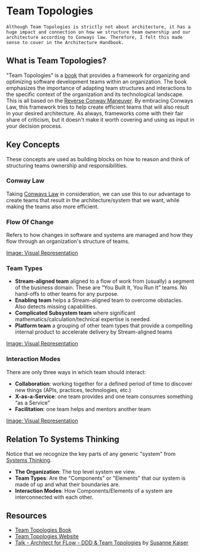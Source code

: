 # Team Topologies

    Although Team Topologies is strictly not about architecture, it has a huge impact and connection on how we structure team ownership and our architecture according to Conways law. Therefore, I felt this made sense to cover in the Architecture Handbook.

## What is Team Topologies?

"Team Topologies" is a [book](https://teamtopologies.com/book) that provides a framework for organizing and optimizing software development teams within an organization. The book emphasizes the importance of adapting team structures and interactions to the specific context of the organization and its technological landscape. This is all based on the [Reverse Conway Maneuver](https://martinfowler.com/bliki/ConwaysLaw.html). By embracing Conways Law, this framework tries to help create efficient teams that will also result in your desired architecture. As always, frameworks come with their fair share of criticism, but it doesn't make it worth covering and using as input in your decision process.

## Key Concepts

These concepts are used as building blocks on how to reason and think of structuring teams ownership and responsibilities.

### Conway Law

Taking [Conways Law](conways-law.md) in consideration, we can use this to our advantage to create teams that result in the architecture/system that we want, while making the teams also more efficient.

### Flow Of Change

Refers to how changes in software and systems are managed and how they flow through an organization's structure of teams.

[Image: Visual Representation](../attachments/img_team_topologies_flow_of_change.png)

### Team Types

* **Stream-aligned team** aligned to a flow of work from (usually) a segment of the business domain. These are “You Built It, You Run It” teams. No hand-offs to other teams for any purpose.
* **Enabling team** helps a Stream-aligned team to overcome obstacles. Also detects missing capabilities.
* **Complicated Subsystem team** where significant mathematics/calculation/technical expertise is needed.
* **Platform team** a grouping of other team types that provide a compelling internal product to accelerate delivery by Stream-aligned teams

[Image: Visual Representation](../attachments/img_team_topologies_team_types.png)

### Interaction Modes

There are only three ways in which team should interact:

* **Collaboration**: working together for a defined period of time to discover new things (APIs, practices, technologies, etc.) 
* **X-as-a-Service**: one team provides and one team consumes something “as a Service”
* **Facilitation**: one team helps and mentors another team

[Image: Visual Representation](../attachments/img_team_topologies_interaction_modes.png)

## Relation To Systems Thinking

Notice that we recognize the key parts of any generic "system" from [Systems Thinking](./systems-thinking.md).

* **The Organization**: The top level system we view.
* **Team Types**: Are the "Components" or "Elements" that our system is made of up and what their boundaries are.
* **Interaction Modes**: How Components/Elements of a system are interconnected with each other.

## Resources

* [Team Topologies Book](https://teamtopologies.com/book)
* [Team Topologies Website](https://teamtopologies.com/)
* [Talk - Architect for FLow  - DDD & Team Topologies](https://youtu.be/Lfzph_5wb9c?si=01k_bK6HJD7qMYfP) by [Susanne Kaiser](https://www.susannekaiser.net/)
